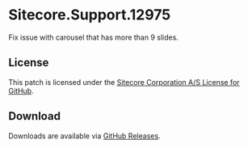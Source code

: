 # Sitecore.Support.12975
Fix issue with carousel that  has more than 9 slides.

## License  
This patch is licensed under the [Sitecore Corporation A/S License for GitHub](https://github.com/sitecoresupport/Sitecore.Support.12975/blob/master/LICENSE).  

## Download  
Downloads are available via [GitHub Releases](https://github.com/sitecoresupport/Sitecore.Support.12975/releases).  
